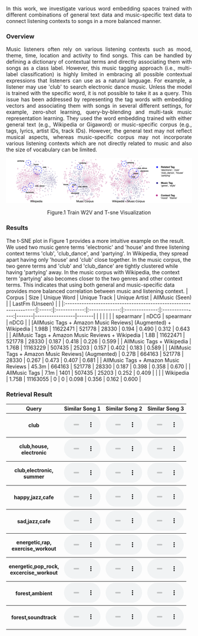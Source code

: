 <p align="justify">
In this work, we investigate various word embedding spaces trained with different combinations of general text data and music-specific text data to connect listening contexts to songs in a more balanced manner. 
</p>

### Overview
<p align="justify">
Music listeners often rely on various listening contexts such as mood, theme, time, location and activity to find songs. This can be handled by defining a dictionary of contextual terms and directly associating them with songs as a class label. However, this music tagging approach (i.e., multi-label classification) is highly limited in embracing all possible contextual expressions that listeners can use as a natural language. For example, a listener may use 'club' to search electronic dance music. Unless the model is trained with the specific word, it is not possible to take it as a query. This issue has been addressed by representing the tag words with embedding vectors and associating them with songs in several different settings, for example, zero-shot learning, query-by-blending and multi-task music representation learning. They used the word embedding trained with either general text (e.g., Wikipedia or Gigaword) or music-specific corpus (e.g., tags, lyrics, artist IDs, track IDs). However, the general text may not reflect musical aspects, whereas music-specific corpus may not incorporate various listening contexts which are not directly related to music and also the size of vocabulary can be limited. 
</p>

![Model Architecture Ver 5 small artboard 2](./assets/img/figure.png)
<p align="center">Figure.1 Train W2V and T-sne Visualization</p>

### Results
<p align="justify">

The t-SNE plot in Figure 1 provides a more intuitive  example on the result. We used two music genre terms 'electronic' and 'house' and three listening context terms 'club', 'club_dance', and 'partying'. In Wikipedia, they spread apart having only 'house' and 'club' close together. In the music corpus, the two genre terms and 'club' and 'club_dance' are tightly clustered while having 'partying' away. In the music corpus with Wikipedia, the context term 'partying' also becomes closer to the two genres and other context terms. This indicates that using both general and music-specific data provides more balanced correlation between music and listening context.
|                               Corpus                              |  Size | Unique  Word | Unique  Track | Unique  Artist | AllMusic (Seen) |       | LastFm (Unseen) |       |
|:-----------------------------------------------------------------:|:-----:|:------------:|:-------------:|:--------------:|:---------------:|-------|-----------------|-------|
|                                                                   |       |              |               |                |    spearmanr    |  nDCG |    spearmanr    |  nDCG |
| [AllMusic Tags   + Amazon Music Reviews] (Augmented) + Wikipedia  | 1.98B |   11622471   |     521778    |      28330     |      0.194      | 0.490 |      0.312      | 0.643 |
|         AllMusic Tags + Amazon Music Reviews +   Wikipedia        |  1.8B |   11622471   |     521778    |      28330     |      0.187      | 0.418 |      0.226      | 0.599 |
|                    AllMusic Tags   + Wikipedia                    | 1.76B |   11163229   |     507435    |      25203     |      0.157      | 0.402 |      0.183      | 0.589 |
|        [AllMusic Tags   + Amazon Music Reviews] (Augmented)       | 0.27B |    664163    |     521778    |      28330     |      0.267      | 0.473 |      0.407      | 0.681 |
|                AllMusic Tags + Amazon Music Reviews               | 45.3m |    664163    |     521778    |      28330     |      0.187      | 0.398 |      0.358      | 0.670 |
|                           AllMusic Tags                           |  7.1m |     1401     |     507435    |      25203     |      0.252      | 0.409 |                 |       |
|                             Wikipedia                             | 1.75B |   11163055   |       0       |        0       |      0.098      | 0.356 |      0.162      | 0.600 |
</p>

### Retrieval Result

<script>
function pauseOthers(ele) {
    $("audio").not(ele).each(function (index, audio) {audio.pause();});
}
</script>

<style>
.main-content table {
    display: inline-table;
}
table {
    table-layout:fixed;
    width: 100%;
    overflow: hidden;
}
#player{
    width: 100%;
}
</style>

<table>
    <tr>
        <th> Query </th>
        <th> Similar Song 1 </th>
        <th> Similar Song 2 </th>
        <th> Similar Song 3 </th>
    </tr>
    <tr>
        <th> club </th>
        <th> <audio controls id="player" onplay="pauseOthers(this);"><source src="assets/audios/club/rank0.wav" type="audio/mpeg"></audio> </th>
        <th> <audio controls id="player" onplay="pauseOthers(this);"><source src="assets/audios/club/rank1.wav" type="audio/mpeg"></audio> </th>
        <th> <audio controls id="player" onplay="pauseOthers(this);"><source src="assets/audios/club/rank2.wav" type="audio/mpeg"></audio> </th>
    </tr>
    <tr>
        <th> club,house,<br/> electronic</th>
        <th> <audio controls id="player" onplay="pauseOthers(this);"><source src="assets/audios/club_house_electornic/rank0.wav" type="audio/mpeg"></audio> </th>
        <th> <audio controls id="player" onplay="pauseOthers(this);"><source src="assets/audios/club_house_electornic/rank1.wav" type="audio/mpeg"></audio> </th>
        <th> <audio controls id="player" onplay="pauseOthers(this);"><source src="assets/audios/club_house_electornic/rank2.wav" type="audio/mpeg"></audio> </th>
    </tr>
    <tr>
        <th> club,electronic,<br/> summer</th>
        <th> <audio controls id="player" onplay="pauseOthers(this);"><source src="assets/audios/club_electronic_summer/rank0.wav" type="audio/mpeg"></audio> </th>
        <th> <audio controls id="player" onplay="pauseOthers(this);"><source src="assets/audios/club_electronic_summer/rank1.wav" type="audio/mpeg"></audio> </th>
        <th> <audio controls id="player" onplay="pauseOthers(this);"><source src="assets/audios/club_electronic_summer/rank2.wav" type="audio/mpeg"></audio> </th>
    </tr>
    <tr>
        <th> happy,jazz,cafe </th>
        <th> <audio controls id="player" onplay="pauseOthers(this);"><source src="assets/audios/happy_jazz_cafe/rank0.wav" type="audio/mpeg"></audio> </th>
        <th> <audio controls id="player" onplay="pauseOthers(this);"><source src="assets/audios/happy_jazz_cafe/rank1.wav" type="audio/mpeg"></audio> </th>
        <th> <audio controls id="player" onplay="pauseOthers(this);"><source src="assets/audios/happy_jazz_cafe/rank2.wav" type="audio/mpeg"></audio> </th>
    </tr>
    <tr>
        <th> sad,jazz,cafe </th>
        <th> <audio controls id="player" onplay="pauseOthers(this);"><source src="assets/audios/sad_jazz_cafe/rank0.wav" type="audio/mpeg"></audio> </th>
        <th> <audio controls id="player" onplay="pauseOthers(this);"><source src="assets/audios/sad_jazz_cafe/rank1.wav" type="audio/mpeg"></audio> </th>
        <th> <audio controls id="player" onplay="pauseOthers(this);"><source src="assets/audios/sad_jazz_cafe/rank2.wav" type="audio/mpeg"></audio> </th>
    </tr>
    <tr>
        <th> energetic,rap, <br/> exercise_workout</th>
        <th> <audio controls id="player" onplay="pauseOthers(this);"><source src="assets/audios/energetic_rap_exercise_workout/rank0.wav" type="audio/mpeg"></audio> </th>
        <th> <audio controls id="player" onplay="pauseOthers(this);"><source src="assets/audios/energetic_rap_exercise_workout/rank1.wav" type="audio/mpeg"></audio> </th>
        <th> <audio controls id="player" onplay="pauseOthers(this);"><source src="assets/audios/energetic_rap_exercise_workout/rank2.wav" type="audio/mpeg"></audio> </th>
    </tr>
    <tr>
        <th> energetic,pop_rock,<br/> excercise_workout </th>
        <th> <audio controls id="player" onplay="pauseOthers(this);"><source src="assets/audios/energetic_pop_rock_exercise_workout/rank0.wav" type="audio/mpeg"></audio> </th>
        <th> <audio controls id="player" onplay="pauseOthers(this);"><source src="assets/audios/energetic_pop_rock_exercise_workout/rank1.wav" type="audio/mpeg"></audio> </th>
        <th> <audio controls id="player" onplay="pauseOthers(this);"><source src="assets/audios/energetic_pop_rock_exercise_workout/rank2.wav" type="audio/mpeg"></audio> </th>
    </tr>
    <tr>
        <th> forest,ambient</th>
        <th> <audio controls id="player" onplay="pauseOthers(this);"><source src="assets/audios/forest_ambient/rank0.wav" type="audio/mpeg"></audio> </th>
        <th> <audio controls id="player" onplay="pauseOthers(this);"><source src="assets/audios/forest_ambient/rank1.wav" type="audio/mpeg"></audio> </th>
        <th> <audio controls id="player" onplay="pauseOthers(this);"><source src="assets/audios/forest_ambient/rank2.wav" type="audio/mpeg"></audio> </th>
    </tr>
    <tr>
        <th> forest,soundtrack</th>
        <th> <audio controls id="player" onplay="pauseOthers(this);"><source src="assets/audios/forest_soundtrack/rank0.wav" type="audio/mpeg"></audio> </th>
        <th> <audio controls id="player" onplay="pauseOthers(this);"><source src="assets/audios/forest_soundtrack/rank1.wav" type="audio/mpeg"></audio> </th>
        <th> <audio controls id="player" onplay="pauseOthers(this);"><source src="assets/audios/forest_soundtrack/rank2.wav" type="audio/mpeg"></audio> </th>
    </tr>
</table>